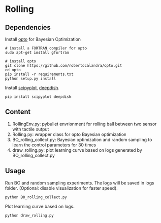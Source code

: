 # Rolling

## Dependencies

Install [opto](https://github.com/robertocalandra/opto) for Bayesian Optimization
```
# install a FORTRAN compiler for opto
sudo apt-get install gfortran

# install opto
git clone https://github.com/robertocalandra/opto.git
cd opto
pip install -r requirements.txt
python setup.py install
```

Install [scipyplot](https://github.com/robertocalandra/scipyplot), [deepdish](https://github.com/uchicago-cs/deepdish).
```
pip install scipyplot deepdish
```

## Content

1) RollingEnv.py: pybullet envrionment for rolling ball between two sensor with tactile output
2) Rolling.py: wrapper class for opto Bayesian optimization
3) BO_rolling_collect.py: Bayesian optimization and random sampling to learn the control parameters for 30 times
4) draw_rolling.py: plot learning curve based on logs generated by BO_rolling_collect.py

## Usage

Run BO and random sampling experiments. The logs will be saved in logs folder. (Optional: disable visualization for faster speed).
```
python BO_rolling_collect.py
```

Plot learning curve based on logs.
```
python draw_rolling.py
```